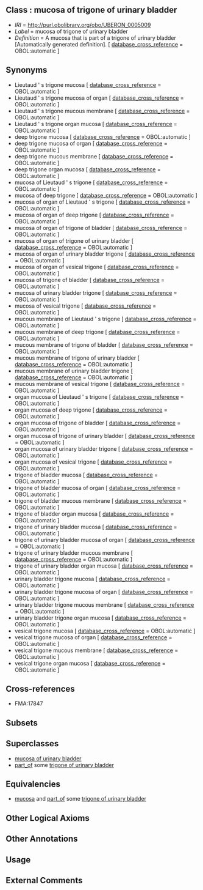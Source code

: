 
## Class : mucosa of trigone of urinary bladder

 * *IRI* = http://purl.obolibrary.org/obo/UBERON_0005009
 * *Label* = mucosa of trigone of urinary bladder
 * *Definition* = A mucosa that is part of a trigone of urinary bladder [Automatically generated definition]. [ [database_cross_reference](../../ef/oboInOwl#hasDbXref.md) = OBOL:automatic ]

## Synonyms

 * Lieutaud ' s trigone mucosa [ [database_cross_reference](../../ef/oboInOwl#hasDbXref.md) = OBOL:automatic ]
 * Lieutaud ' s trigone mucosa of organ [ [database_cross_reference](../../ef/oboInOwl#hasDbXref.md) = OBOL:automatic ]
 * Lieutaud ' s trigone mucous membrane [ [database_cross_reference](../../ef/oboInOwl#hasDbXref.md) = OBOL:automatic ]
 * Lieutaud ' s trigone organ mucosa [ [database_cross_reference](../../ef/oboInOwl#hasDbXref.md) = OBOL:automatic ]
 * deep trigone mucosa [ [database_cross_reference](../../ef/oboInOwl#hasDbXref.md) = OBOL:automatic ]
 * deep trigone mucosa of organ [ [database_cross_reference](../../ef/oboInOwl#hasDbXref.md) = OBOL:automatic ]
 * deep trigone mucous membrane [ [database_cross_reference](../../ef/oboInOwl#hasDbXref.md) = OBOL:automatic ]
 * deep trigone organ mucosa [ [database_cross_reference](../../ef/oboInOwl#hasDbXref.md) = OBOL:automatic ]
 * mucosa of Lieutaud ' s trigone [ [database_cross_reference](../../ef/oboInOwl#hasDbXref.md) = OBOL:automatic ]
 * mucosa of deep trigone [ [database_cross_reference](../../ef/oboInOwl#hasDbXref.md) = OBOL:automatic ]
 * mucosa of organ of Lieutaud ' s trigone [ [database_cross_reference](../../ef/oboInOwl#hasDbXref.md) = OBOL:automatic ]
 * mucosa of organ of deep trigone [ [database_cross_reference](../../ef/oboInOwl#hasDbXref.md) = OBOL:automatic ]
 * mucosa of organ of trigone of bladder [ [database_cross_reference](../../ef/oboInOwl#hasDbXref.md) = OBOL:automatic ]
 * mucosa of organ of trigone of urinary bladder [ [database_cross_reference](../../ef/oboInOwl#hasDbXref.md) = OBOL:automatic ]
 * mucosa of organ of urinary bladder trigone [ [database_cross_reference](../../ef/oboInOwl#hasDbXref.md) = OBOL:automatic ]
 * mucosa of organ of vesical trigone [ [database_cross_reference](../../ef/oboInOwl#hasDbXref.md) = OBOL:automatic ]
 * mucosa of trigone of bladder [ [database_cross_reference](../../ef/oboInOwl#hasDbXref.md) = OBOL:automatic ]
 * mucosa of urinary bladder trigone [ [database_cross_reference](../../ef/oboInOwl#hasDbXref.md) = OBOL:automatic ]
 * mucosa of vesical trigone [ [database_cross_reference](../../ef/oboInOwl#hasDbXref.md) = OBOL:automatic ]
 * mucous membrane of Lieutaud ' s trigone [ [database_cross_reference](../../ef/oboInOwl#hasDbXref.md) = OBOL:automatic ]
 * mucous membrane of deep trigone [ [database_cross_reference](../../ef/oboInOwl#hasDbXref.md) = OBOL:automatic ]
 * mucous membrane of trigone of bladder [ [database_cross_reference](../../ef/oboInOwl#hasDbXref.md) = OBOL:automatic ]
 * mucous membrane of trigone of urinary bladder [ [database_cross_reference](../../ef/oboInOwl#hasDbXref.md) = OBOL:automatic ]
 * mucous membrane of urinary bladder trigone [ [database_cross_reference](../../ef/oboInOwl#hasDbXref.md) = OBOL:automatic ]
 * mucous membrane of vesical trigone [ [database_cross_reference](../../ef/oboInOwl#hasDbXref.md) = OBOL:automatic ]
 * organ mucosa of Lieutaud ' s trigone [ [database_cross_reference](../../ef/oboInOwl#hasDbXref.md) = OBOL:automatic ]
 * organ mucosa of deep trigone [ [database_cross_reference](../../ef/oboInOwl#hasDbXref.md) = OBOL:automatic ]
 * organ mucosa of trigone of bladder [ [database_cross_reference](../../ef/oboInOwl#hasDbXref.md) = OBOL:automatic ]
 * organ mucosa of trigone of urinary bladder [ [database_cross_reference](../../ef/oboInOwl#hasDbXref.md) = OBOL:automatic ]
 * organ mucosa of urinary bladder trigone [ [database_cross_reference](../../ef/oboInOwl#hasDbXref.md) = OBOL:automatic ]
 * organ mucosa of vesical trigone [ [database_cross_reference](../../ef/oboInOwl#hasDbXref.md) = OBOL:automatic ]
 * trigone of bladder mucosa [ [database_cross_reference](../../ef/oboInOwl#hasDbXref.md) = OBOL:automatic ]
 * trigone of bladder mucosa of organ [ [database_cross_reference](../../ef/oboInOwl#hasDbXref.md) = OBOL:automatic ]
 * trigone of bladder mucous membrane [ [database_cross_reference](../../ef/oboInOwl#hasDbXref.md) = OBOL:automatic ]
 * trigone of bladder organ mucosa [ [database_cross_reference](../../ef/oboInOwl#hasDbXref.md) = OBOL:automatic ]
 * trigone of urinary bladder mucosa [ [database_cross_reference](../../ef/oboInOwl#hasDbXref.md) = OBOL:automatic ]
 * trigone of urinary bladder mucosa of organ [ [database_cross_reference](../../ef/oboInOwl#hasDbXref.md) = OBOL:automatic ]
 * trigone of urinary bladder mucous membrane [ [database_cross_reference](../../ef/oboInOwl#hasDbXref.md) = OBOL:automatic ]
 * trigone of urinary bladder organ mucosa [ [database_cross_reference](../../ef/oboInOwl#hasDbXref.md) = OBOL:automatic ]
 * urinary bladder trigone mucosa [ [database_cross_reference](../../ef/oboInOwl#hasDbXref.md) = OBOL:automatic ]
 * urinary bladder trigone mucosa of organ [ [database_cross_reference](../../ef/oboInOwl#hasDbXref.md) = OBOL:automatic ]
 * urinary bladder trigone mucous membrane [ [database_cross_reference](../../ef/oboInOwl#hasDbXref.md) = OBOL:automatic ]
 * urinary bladder trigone organ mucosa [ [database_cross_reference](../../ef/oboInOwl#hasDbXref.md) = OBOL:automatic ]
 * vesical trigone mucosa [ [database_cross_reference](../../ef/oboInOwl#hasDbXref.md) = OBOL:automatic ]
 * vesical trigone mucosa of organ [ [database_cross_reference](../../ef/oboInOwl#hasDbXref.md) = OBOL:automatic ]
 * vesical trigone mucous membrane [ [database_cross_reference](../../ef/oboInOwl#hasDbXref.md) = OBOL:automatic ]
 * vesical trigone organ mucosa [ [database_cross_reference](../../ef/oboInOwl#hasDbXref.md) = OBOL:automatic ]

## Cross-references

 * FMA:17847

## Subsets


## Superclasses

 * [mucosa of urinary bladder](../../UBERON/59/UBERON_0001259.md)
 * [part_of](../../BFO/50/BFO_0000050.md) some [trigone of urinary bladder](../../UBERON/57/UBERON_0001257.md)

## Equivalencies

 * [mucosa](../../UBERON/44/UBERON_0000344.md) and [part_of](../../BFO/50/BFO_0000050.md) some [trigone of urinary bladder](../../UBERON/57/UBERON_0001257.md)

## Other Logical Axioms


## Other Annotations


## Usage


## External Comments

